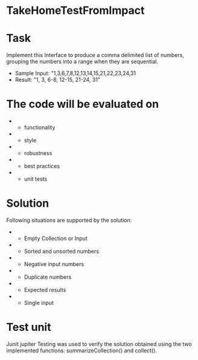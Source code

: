 # TakeHomeTestFromImpact

# Task
Implement this Interface to produce a comma delimited list of numbers,
grouping the numbers into a range when they are sequential.


 * Sample Input: "1,3,6,7,8,12,13,14,15,21,22,23,24,31
 * Result: "1, 3, 6-8, 12-15, 21-24, 31"
 
 # The code will be evaluated on
 *   - functionality
 *   - style
 *   - robustness
 *   - best practices
 *   - unit tests

# Solution
Following situations are supported by the solution:
 *   - Empty Collection or Input
 *   - Sorted and unsorted numbers
 *   - Negative input numbers
 *   - Duplicate numbers
 *   - Expected results
 *   - Single input


# Test unit
Junit jupiter Testing was used to verify the solution obtained using the two implemented functions: summarizeCollection() and collect(). 

